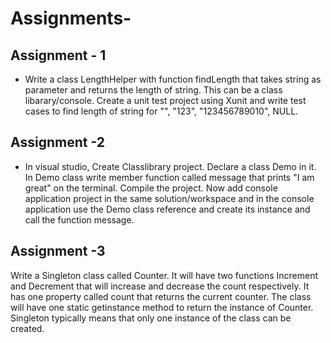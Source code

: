 # Assignments-

## Assignment - 1
- Write a class LengthHelper with function findLength that takes string as parameter and returns the length of string. This can be a class libarary/console.
  Create a unit test project using Xunit and write test cases to find length of string for "", "123", "123456789010", NULL.

## Assignment -2 
- In visual studio, Create Classlibrary project. Declare a class Demo in it. In Demo class write member function called message that prints "I am great" on the terminal. Compile the project. Now add console application  project in the same solution/workspace and in the console application use the Demo class reference and create its instance and call the function message.

## Assignment -3 
Write a Singleton class called Counter. It will have two functions Increment and Decrement that will increase and decrease the count respectively.
It has one property called count that returns the current counter. The class will have one static getinstance method to return the instance of Counter. 
Singleton typically means that only one instance of the class can be created.
